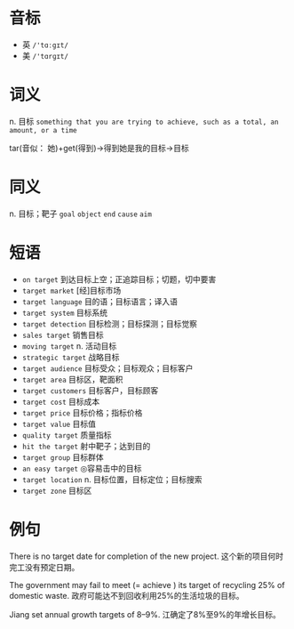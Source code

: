 # 音标

- 英 `/'tɑːgɪt/`
- 美 `/'tɑrɡɪt/`

# 词义

n. 目标
`something that you are trying to achieve, such as a total, an amount, or a time`



tar(音似： 她)+get(得到)→得到她是我的目标→目标

# 同义

n. 目标；靶子
`goal` `object` `end` `cause` `aim`

# 短语

- `on target` 到达目标上空；正追踪目标；切题，切中要害
- `target market` [经]目标市场
- `target language` 目的语；目标语言；译入语
- `target system` 目标系统
- `target detection` 目标检测；目标探测；目标觉察
- `sales target` 销售目标
- `moving target` n. 活动目标
- `strategic target` 战略目标
- `target audience` 目标受众；目标观众；目标客户
- `target area` 目标区，靶面积
- `target customers` 目标客户，目标顾客
- `target cost` 目标成本
- `target price` 目标价格；指标价格
- `target value` 目标值
- `quality target` 质量指标
- `hit the target` 射中靶子；达到目的
- `target group` 目标群体
- `an easy target` ◎容易击中的目标
- `target location` n. 目标位置，目标定位；目标搜索
- `target zone` 目标区

# 例句

There is no target date for completion of the new project.
这个新的项目何时完工没有预定日期。

The government may fail to meet (= achieve ) its target of recycling 25% of domestic waste.
政府可能达不到回收利用25%的生活垃圾的目标。

Jiang set annual growth targets of 8–9%.
江确定了8%至9%的年增长目标。


